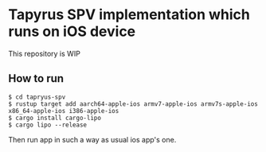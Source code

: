 # Tapyrus SPV implementation which runs on iOS device

This repository is WIP

## How to run

```
$ cd tapryus-spv
$ rustup target add aarch64-apple-ios armv7-apple-ios armv7s-apple-ios x86_64-apple-ios i386-apple-ios
$ cargo install cargo-lipo
$ cargo lipo --release
```

Then run app in such a way as usual ios app's one.
